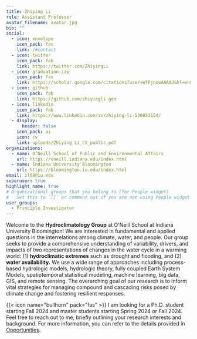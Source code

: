 ```yaml
---
title: Zhiying Li
role: Assistant Professor
avatar_filename: avatar.jpg
bio: ""
social:
  - icon: envelope
    icon_pack: fas
    link: /#contact
  - icon: twitter
    icon_pack: fab
    link: https://twitter.com/ZhiyingLi
  - icon: graduation-cap
    icon_pack: fas
    link: https://scholar.google.com/citations?user=WfPjnowAAAAJ&hl=en&oi=ao
  - icon: github
    icon_pack: fab
    link: https://github.com/zhiyingli-geo
  - icon: linkedin
    icon_pack: fab
    link: https://www.linkedin.com/in/zhiying-li-530053154/
  - display:
      header: false
    icon_pack: ai
    icon: cv
    link: uploads/Zhiying Li_CV_public.pdf
organizations:
  - name: O’Neill School of Public and Environmental Affairs
    url: https://oneill.indiana.edu/index.html
  - name: Indiana University Bloomington
    url: https://bloomington.iu.edu/index.html
email: zl68@iu.edu
superuser: true
highlight_name: true
# Organizational groups that you belong to (for People widget)
#   Set this to `[]` or comment out if you are not using People widget.
user_groups:
  - Principle Investigator
---
```

Welcome to the **Hydroclimatology Group** at O'Neill School at Indiana University Bloomington! We are interested in fundamental and applied questions in the interrelations among climate, water, and people. Our group seeks to provide a comprehensive understanding of variability, drivers, and impacts of two representations of changes in the water cycle in a warming world: (1) **hydroclimatic extremes** such as drought and flooding, and (2) **water availability.** We use a wide range of approaches including process-based hydrologic models, hydrologic theory, fully coupled Earth System Models, spatiotemporal statistical modeling, machine learning, big data, GIS, and remote sensing. The overarching goal of our research is to inform vital strategies for managing compound and cascading risks posed by climate change and fostering resilient responses.

{{< icon name="bullhorn" pack="fas" >}} I am looking for a Ph.D. student starting Fall 2024 and master students starting Spring 2024 or Fall 2024. Feel free to reach out to me, briefly outlining your research interests and background. For more information, you can refer to the details provided in [Opportunities](/#WorkingWithMe).
